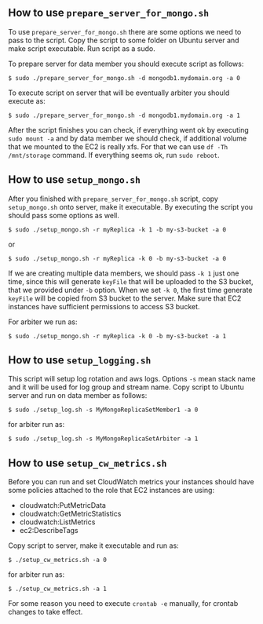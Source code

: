 ## How to use `prepare_server_for_mongo.sh`
To use `prepare_server_for_mongo.sh` there are some options we need to pass to the script. Copy the script to some folder on Ubuntu server and make script executable.
Run script as a sudo.

To prepare server for data member you should execute script as follows:

```
$ sudo ./prepare_server_for_mongo.sh -d mongodb1.mydomain.org -a 0
```

To execute script on server that will be eventually arbiter you should execute as:

```
$ sudo ./prepare_server_for_mongo.sh -d mongodb1.mydomain.org -a 1
```

After the script finishes you can check, if everything went ok by executing `sudo mount -a` and by data member we should check, if additional volume that we mounted to the EC2 is really xfs. For that we can use `df -Th /mnt/storage` command.
If everything seems ok, run `sudo reboot`.

## How to use `setup_mongo.sh`
After you finished with `prepare_server_for_mongo.sh` script, copy `setup_mongo.sh` onto server, make it executable. By executing the script you should pass some options as well.

```
$ sudo ./setup_mongo.sh -r myReplica -k 1 -b my-s3-bucket -a 0
```
or

```
$ sudo ./setup_mongo.sh -r myReplica -k 0 -b my-s3-bucket -a 0
```

If we are creating multiple data members, we should pass `-k 1` just one time, since this will generate `keyFile` that will be uploaded to the S3 bucket, that we provided under `-b` option.
When we set `-k 0`, the first time generate `keyFile` will be copied from S3 bucket to the server. Make sure that EC2 instances have sufficient permissions to access S3 bucket.

For arbiter we run as:

```
$ sudo ./setup_mongo.sh -r myReplica -k 0 -b my-s3-bucket -a 1
```

## How to use `setup_logging.sh`
This script will setup log rotation and aws logs. Options `-s` mean stack name and it will be used for log group and stream name. Copy script to Ubuntu server and run on data member as follows:

```
$ sudo ./setup_log.sh -s MyMongoReplicaSetMember1 -a 0
```

for arbiter run as:

```
$ sudo ./setup_log.sh -s MyMongoReplicaSetArbiter -a 1
```

## How to use `setup_cw_metrics.sh`
Before you can run and set CloudWatch metrics your instances should have some policies attached to the role that EC2 instances are using:

* cloudwatch:PutMetricData
* cloudwatch:GetMetricStatistics
* cloudwatch:ListMetrics
* ec2:DescribeTags

Copy script to server, make it executable and run as:

```
$ ./setup_cw_metrics.sh -a 0
```

for arbiter run as:

```
$ ./setup_cw_metrics.sh -a 1
```

For some reason you need to execute `crontab -e` manually, for crontab changes to take effect.
